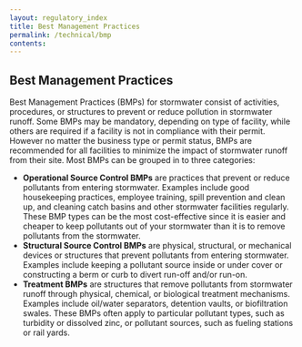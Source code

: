 ```yaml
---
layout: regulatory_index
title: Best Management Practices
permalink: /technical/bmp
contents:
---
```


## Best Management Practices

Best Management Practices (BMPs) for stormwater consist of activities, procedures, or structures to prevent or reduce pollution in stormwater runoff. Some BMPs may be mandatory, depending on type of facility, while others are required if a facility is not in compliance with their permit. However no matter the business type or permit status, BMPs are recommended for all facilities to minimize the impact of stormwater runoff from their site. Most BMPs can be grouped in to three categories:

- **Operational Source Control BMPs** are practices that prevent or reduce pollutants from entering stormwater. Examples include good housekeeping practices, employee training, spill prevention and clean up, and cleaning catch basins and other stormwater facilities regularly. These BMP types can be the most cost-effective since it is easier and cheaper to keep pollutants out of your stormwater than it is to remove pollutants from the stormwater.
- **Structural Source Control BMPs** are physical, structural, or mechanical devices or structures that prevent pollutants from entering stormwater. Examples include keeping a pollutant source inside or under cover or constructing a berm or curb to divert run-off and/or run-on.
- **Treatment BMPs** are structures that remove pollutants from stormwater runoff through physical, chemical, or biological treatment mechanisms. Examples include oil/water separators, detention vaults, or biofiltration swales. These BMPs often apply to particular pollutant types, such as turbidity or dissolved zinc, or pollutant sources, such as fueling stations or rail yards.   
